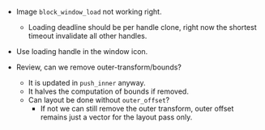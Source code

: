 * Image `block_window_load` not working right.
    - Loading deadline should be per handle clone, right now the shortest timeout invalidate all other handles.

* Use loading handle in the window icon.

* Review, can we remove outer-transform/bounds?
    - It is updated in `push_inner` anyway.
    - It halves the computation of bounds if removed.
    - Can layout be done without `outer_offset`?
        - If not we can still remove the outer transform, outer offset remains just a vector for the layout pass only.